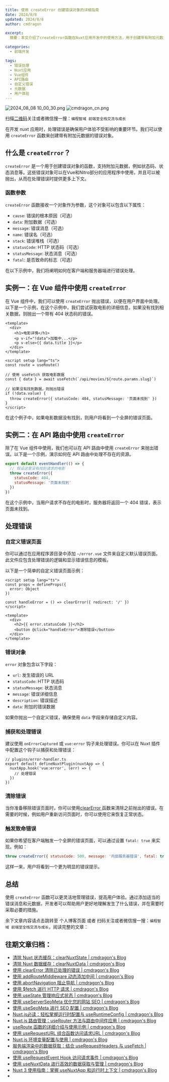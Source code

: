```yaml
---
title: 使用 createError 创建错误对象的详细指南
date: 2024/8/8
updated: 2024/8/8
author: cmdragon

excerpt:
  摘要：本文介绍了createError函数在Nuxt应用开发中的使用方法，用于创建带有附加元数据的错误对象，以提升错误处理的灵活性和用户体验。内容包括函数参数说明、在Vue组件和API路由中的应用实例、自定义错误页面的创建、错误的捕获与处理技巧，以及如何触发致命错误展示全屏错误提示。

categories:
  - 前端开发

tags:
  - 错误处理
  - Nuxt应用
  - Vue组件
  - API路由
  - 自定义错误
  - 元数据
  - 用户体验
---
```


<img src="https://static.amd794.com/blog/images/2024_08_08 10_00_30.png@blog" title="2024_08_08 10_00_30.png" alt="2024_08_08 10_00_30.png"/>

<img src="https://api2.cmdragon.cn/upload/cmder/20250304_012821924.jpg" title="cmdragon_cn.png" alt="cmdragon_cn.png"/>


扫描[二维码](https://api2.cmdragon.cn/upload/cmder/20250304_012821924.jpg)关注或者微信搜一搜：`编程智域 前端至全栈交流与成长`



在开发 nuxt 应用时，处理错误是确保用户体验不受影响的重要环节。我们可以使用 `createError` 函数来创建带有附加元数据的错误对象。

## 什么是 `createError`？

`createError` 是一个用于创建错误对象的函数，支持附加元数据，例如状态码、状态消息等。这些错误对象可以在Vue和Nitro部分的应用程序中使用，并且可以被抛出，从而在处理错误时提供更多上下文。

### 函数参数

`createError` 函数接收一个对象作为参数，这个对象可以包含以下属性：

- `cause`: 错误的根本原因（可选）
- `data`: 附加数据（可选）
- `message`: 错误消息（可选）
- `name`: 错误名（可选）
- `stack`: 错误堆栈（可选）
- `statusCode`: HTTP 状态码（可选）
- `statusMessage`: 状态消息（可选）
- `fatal`: 是否致命的标志（可选）

在以下示例中，我们将阐明如何在客户端和服务器端进行错误处理。

## 实例一：在 Vue 组件中使用 `createError`

在 Vue 组件中，我们可以使用 `createError` 抛出错误，以便在用户界面中处理。以下是一个示例，在这个示例中，我们尝试获取电影的详细信息，如果没有找到相关数据，则抛出一个带有 404 状态码的错误。

```vue
<template>
  <div>
    <h1>电影详情</h1>
    <p v-if="!data">加载中...</p>
    <p v-else>{{ data.title }}</p>
  </div>
</template>

<script setup lang="ts">
const route = useRoute()

// 使用 useFetch 获取电影数据
const { data } = await useFetch(`/api/movies/${route.params.slug}`)

// 如果没有找到数据，则抛出错误
if (!data.value) {
  throw createError({ statusCode: 404, statusMessage: '页面未找到' })
}
</script>
```

在这个例子中，如果电影数据没有找到，则用户将看到一个全屏的错误页面。

## 实例二：在 API 路由中使用 `createError`

除了在 Vue 组件中使用，我们也可以在 API 路由中使用 `createError` 来抛出错误。以下是一个示例，演示如何在 API 路由中处理不存在的资源。

```javascript
export default eventHandler(() => {
  // 假设这里没有找到请求的电影
  throw createError({
    statusCode: 404,
    statusMessage: '页面未找到'
  })
})
```

在这个示例中，当用户请求不存在的电影时，服务器将返回一个 404 错误，表示页面未找到。

## 处理错误

### 自定义错误页面

你可以通过在应用程序源目录中添加 `~/error.vue` 文件来自定义默认错误页面。此文件应包含处理错误的逻辑和显示错误信息的模板。

以下是一个简单的自定义错误页面示例：

```vue
<script setup lang="ts">
const props = defineProps({
  error: Object
})

const handleError = () => clearError({ redirect: '/' })
</script>

<template>
  <div>
    <h2>{{ error.statusCode }}</h2>
    <button @click="handleError">清除错误</button>
  </div>
</template>
```

### 错误对象

`error` 对象包含以下字段：

-   `url`: 发生错误的 URL
-   `statusCode`: HTTP 状态码
-   `statusMessage`: 状态消息
-   `message`: 错误详细信息
-   `description`: 错误描述
-   `data`: 附加的错误数据

如果你抛出一个自定义错误，确保使用 `data` 字段来存储自定义内容。

### 捕获和处理错误

建议使用 `onErrorCaptured` 或 `vue:error` 钩子来处理错误。你可以在 Nuxt 插件中配置这个钩子以捕获和处理错误：

```
// plugins/error-handler.ts
export default defineNuxtPlugin(nuxtApp => {
  nuxtApp.hook('vue:error', (err) => {
    // 处理错误
  })
})
```

### 清除错误

当你准备移除错误页面时，你可以使用[clearError ](https://blog.cmdragon.cn/posts/1bf9b90dd386/) 函数来清除之前抛出的错误。在需要的时候，例如用户重新访问页面时，你可以使用它来恢复正常状态。

### 触发致命错误

如果你希望在客户端触发一个全屏的错误页面，可以通过设置 `fatal: true` 来实现。例如：

```javascript
throw createError({ statusCode: 500, message: '内部服务器错误', fatal: true })
```

这样一来，用户将看到一个更为明显的错误提示。

## 总结

使用 `createError` 函数可以更灵活地管理错误，提高用户体验。通过添加适当的错误消息和元数据，开发者可以帮助用户更好地理解发生了什么错误，并在需要时采取必要的措施。

余下文章内容请点击跳转至 个人博客页面 或者 扫码关注或者微信搜一搜：`编程智域 前端至全栈交流与成长`，阅读完整的文章：

## 往期文章归档：

- [清除 Nuxt 状态缓存：clearNuxtState | cmdragon's Blog](https://blog.cmdragon.cn/posts/0febec81a1d1/)
- [清除 Nuxt 数据缓存：clearNuxtData | cmdragon's Blog](https://blog.cmdragon.cn/posts/0a7c0cc75cf1/)
- [使用 clearError 清除已处理的错误 | cmdragon's Blog](https://blog.cmdragon.cn/posts/1bf9b90dd386/)
- [使用 addRouteMiddleware 动态添加中间 | cmdragon's Blog](https://blog.cmdragon.cn/posts/a070155dbcfb/)
- [使用 abortNavigation 阻止导航 | cmdragon's Blog](https://blog.cmdragon.cn/posts/c89ead546424/)
- [使用 $fetch 进行 HTTP 请求 | cmdragon's Blog](https://blog.cmdragon.cn/posts/07d91f7f1ac2/)
- [使用 useState 管理响应式状态 | cmdragon's Blog](https://blog.cmdragon.cn/posts/dad6ac94ddf0/)
- [使用 useServerSeoMeta 优化您的网站 SEO | cmdragon's Blog](https://blog.cmdragon.cn/posts/dd9cb519a7a9/)
- [使用 useSeoMeta 进行 SEO 配置 | cmdragon's Blog](https://blog.cmdragon.cn/posts/4ab349e1f178/)
- [Nuxt.js必读：轻松掌握运行时配置与 useRuntimeConfig | cmdragon's Blog](https://blog.cmdragon.cn/posts/014b8d25b5e5/)
- [Nuxt.js 路由管理：useRouter 方法与路由中间件应用 | cmdragon's Blog](https://blog.cmdragon.cn/posts/ad9936895e09/)
- [useRoute 函数的详细介绍与使用示例 | cmdragon's Blog](https://blog.cmdragon.cn/posts/eb8617e107bf/)
- [使用 useRequestURL 组合函数访问请求URL | cmdragon's Blog](https://blog.cmdragon.cn/posts/666fa6c8a5ea/)
- [Nuxt.js 环境变量配置与使用 | cmdragon's Blog](https://blog.cmdragon.cn/posts/c79d66614163/)
- [服务端渲染中的数据获取：结合 useRequestHeaders 与 useFetch | cmdragon's Blog](https://blog.cmdragon.cn/posts/e38e8d28511a/)
- [使用 useRequestEvent Hook 访问请求事件 | cmdragon's Blog](https://blog.cmdragon.cn/posts/2f2570605277/)
- [使用 useNuxtData 进行高效的数据获取与管理 | cmdragon's Blog](https://blog.cmdragon.cn/posts/5e9f5a2b593e/)
- [Nuxt 3 使用指南：掌握 useNuxtApp 和运行时上下文 | cmdragon's Blog](https://blog.cmdragon.cn/posts/f51bb8ed8307/)
-

